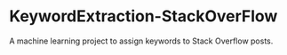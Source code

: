 # KeywordExtraction-StackOverFlow
A machine learning project to assign keywords to Stack Overflow posts. 
